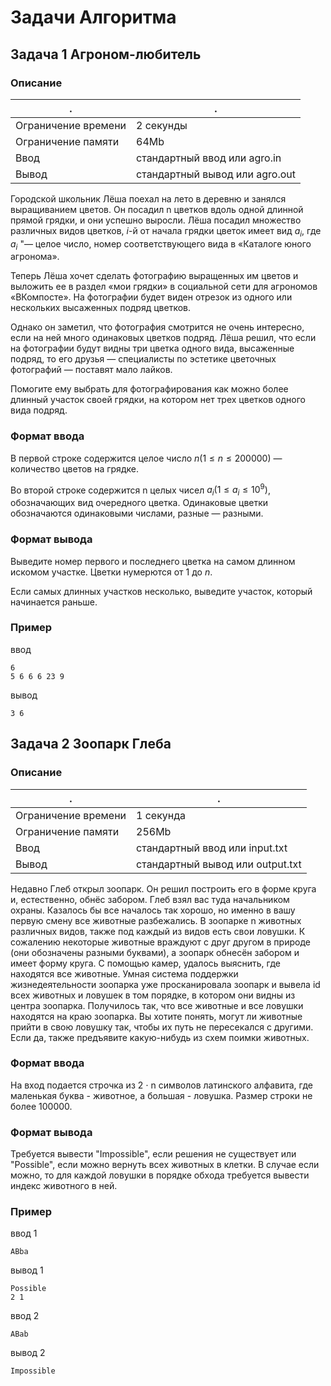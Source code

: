 # Задачи Алгоритма

## Задача 1 Агроном-любитель

### Описание

. | .
---|---
Ограничение времени | 2 секунды
Ограничение памяти | 64Mb
Ввод | стандартный ввод или agro.in
Вывод | стандартный вывод или agro.out

Городской школьник Лёша поехал на лето в деревню и занялся выращиванием цветов. Он посадил n цветков вдоль одной длинной прямой грядки, и они успешно выросли. Лёша посадил множество различных видов цветков, $i$-й от начала грядки цветок имеет вид $a_i$, где $a_i$ "— целое число, номер соответствующего вида в «Каталоге юного агронома».

Теперь Лёша хочет сделать фотографию выращенных им цветов и выложить ее в раздел «мои грядки» в социальной сети для агрономов «ВКомпосте». На фотографии будет виден отрезок из одного или нескольких высаженных подряд цветков.

Однако он заметил, что фотография смотрится не очень интересно, если на ней много одинаковых цветков подряд. Лёша решил, что если на фотографии будут видны три цветка одного вида, высаженные подряд, то его друзья — специалисты по эстетике цветочных фотографий — поставят мало лайков.

Помогите ему выбрать для фотографирования как можно более длинный участок своей грядки, на котором нет трех цветков одного вида подряд.

### Формат ввода

В первой строке содержится целое число $n (1 ≤ n ≤ 200 000)$ — количество цветов на грядке.

Во второй строке содержится n целых чисел $a_i (1 ≤ a_i ≤ 10^9)$, обозначающих вид очередного цветка. Одинаковые цветки обозначаются одинаковыми числами, разные — разными.

### Формат вывода

Выведите номер первого и последнего цветка на самом длинном искомом участке. Цветки нумерются от 1 до $n$.

Если самых длинных участков несколько, выведите участок, который начинается раньше.

### Пример

ввод
```
6
5 6 6 6 23 9
```

вывод
```
3 6
```

## Задача 2 Зоопарк Глеба

### Описание

. | .
---|---
Ограничение времени | 1 секунда
Ограничение памяти | 256Mb
Ввод | стандартный ввод или input.txt
Вывод | стандартный вывод или output.txt

Недавно Глеб открыл зоопарк. Он решил построить его в форме круга и, естественно, обнёс забором. Глеб взял вас туда начальником охраны. Казалось бы все началось так хорошо, но именно в вашу первую смену все животные разбежались. В зоопарке n животных различных видов, также под каждый из видов есть свои ловушки. К сожалению некоторые животные враждуют с друг другом в природе (они обозначены разными буквами), а зоопарк обнесён забором и имеет форму круга. С помощью камер, удалось выяснить, где находятся все животные. Умная система поддержки жизнедеятельности зоопарка уже просканировала зоопарк и вывела id всех животных и ловушек в том порядке, в котором они видны из центра зоопарка. Получилось так, что все животные и все ловушки находятся на краю зоопарка. Вы хотите понять, могут ли животные прийти в свою ловушку так, чтобы их путь не пересекался с другими. Если да, также предъявите какую-нибудь из схем поимки животных.

### Формат ввода

На вход подается строчка из 2 ⋅ n символов латинского алфавита, где маленькая буква - животное, а большая - ловушка. Размер строки не более 100000.

### Формат вывода

Требуется вывести "Impossible", если решения не существует или "Possible", если можно вернуть всех животных в клетки. В случае если можно, то для каждой ловушки в порядке обхода требуется вывести индекс животного в ней.

### Пример
ввод 1
```
ABba
```
вывод 1
```
Possible
2 1 
```

ввод 2
```
ABab
```
вывод 2
```
Impossible
```

## 